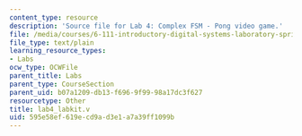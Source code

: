 ```yaml
---
content_type: resource
description: 'Source file for Lab 4: Complex FSM - Pong video game.'
file: /media/courses/6-111-introductory-digital-systems-laboratory-spring-2006/595e58ef619ecd9ad3e1a7a39ff1099b_lab4_labkit.v
file_type: text/plain
learning_resource_types:
- Labs
ocw_type: OCWFile
parent_title: Labs
parent_type: CourseSection
parent_uid: b07a1209-db13-f696-9f99-98a17dc3f627
resourcetype: Other
title: lab4_labkit.v
uid: 595e58ef-619e-cd9a-d3e1-a7a39ff1099b
---
```

